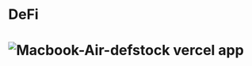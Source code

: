 # DeFi

# ![Macbook-Air-defstock vercel app](https://github.com/user-attachments/assets/baff9852-4fc9-43e9-bea7-d002792f8d9d)
